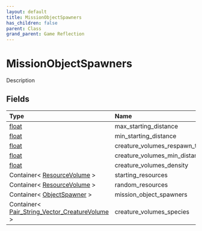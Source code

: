 ```yaml
---
layout: default
title: MissionObjectSpawners
has_children: false
parent: Class
grand_parent: Game Reflection
---
```

# MissionObjectSpawners
Description 

## Fields

| Type | Name |
|:----------|:--------------|
| [float](/riftbreaker-wiki/docs/game-reflection/components/float/) | max_starting_distance |
| [float](/riftbreaker-wiki/docs/game-reflection/components/float/) | min_starting_distance |
| [float](/riftbreaker-wiki/docs/game-reflection/components/float/) | creature_volumes_respawn_time_factor |
| [float](/riftbreaker-wiki/docs/game-reflection/components/float/) | creature_volumes_min_distance |
| [float](/riftbreaker-wiki/docs/game-reflection/components/float/) | creature_volumes_density |
| Container< [ResourceVolume](/riftbreaker-wiki/docs/game-reflection/classes/resource_volume/) > | starting_resources |
| Container< [ResourceVolume](/riftbreaker-wiki/docs/game-reflection/classes/resource_volume/) > | random_resources |
| Container< [ObjectSpawner](/riftbreaker-wiki/docs/game-reflection/classes/object_spawner/) > | mission_object_spawners |
| Container< [Pair_String_Vector_CreatureVolume](/riftbreaker-wiki/docs/game-reflection/classes/pair__string__vector__creature_volume/) > | creature_volumes_species |

